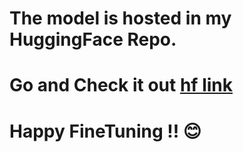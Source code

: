 # The model is hosted in my HuggingFace Repo.

# Go and Check it out [hf link](https://huggingface.co/riyalRJ/Llama-2-55M-1bit-pretrained-riyalRJ/tree/main) 

# Happy FineTuning !! 😊
